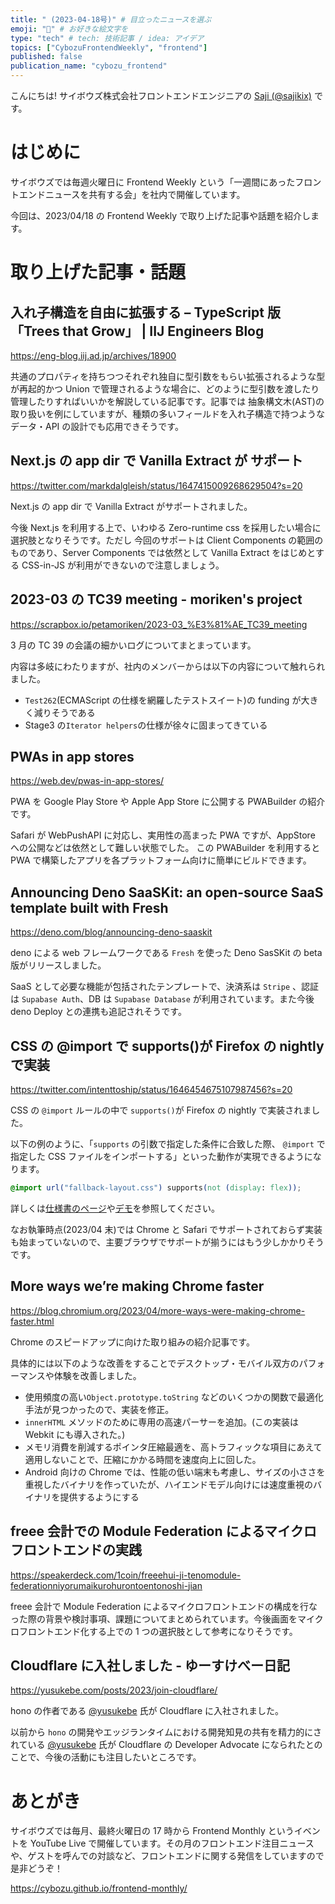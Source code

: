 ```yaml
---
title: " (2023-04-18号)" # 目立ったニュースを選ぶ
emoji: "🔔" # お好きな絵文字を
type: "tech" # tech: 技術記事 / idea: アイデア
topics: ["CybozuFrontendWeekly", "frontend"]
published: false
publication_name: "cybozu_frontend"
---
```


こんにちは! サイボウズ株式会社フロントエンドエンジニアの [Saji (@sajikix)](https://twitter.com/sajikix) です。

# はじめに

サイボウズでは毎週火曜日に Frontend Weekly という「一週間にあったフロントエンドニュースを共有する会」を社内で開催しています。

今回は、2023/04/18 の Frontend Weekly で取り上げた記事や話題を紹介します。

# 取り上げた記事・話題

## 入れ子構造を自由に拡張する – TypeScript 版「Trees that Grow」 | IIJ Engineers Blog

https://eng-blog.iij.ad.jp/archives/18900

共通のプロパティを持ちつつそれぞれ独自に型引数をもらい拡張されるような型が再起的かつ Union で管理されるような場合に、どのように型引数を渡したり管理したりすればいいかを解説している記事です。記事では 抽象構文木(AST)の取り扱いを例にしていますが、種類の多いフィールドを入れ子構造で持つようなデータ・API の設計でも応用できそうです。

## Next.js の app dir で Vanilla Extract が サポート

https://twitter.com/markdalgleish/status/1647415009268629504?s=20

Next.js の app dir で Vanilla Extract がサポートされました。

今後 Next.js を利用する上で、いわゆる Zero-runtime css を採用したい場合に選択肢となりそうです。ただし 今回のサポートは Client Components の範囲のものであり、Server Components では依然として Vanilla Extract をはじめとする CSS-in-JS が利用ができないので注意しましょう。

## 2023-03 の TC39 meeting - moriken's project

https://scrapbox.io/petamoriken/2023-03_%E3%81%AE_TC39_meeting

3 月の TC 39 の会議の細かいログについてまとまっています。

内容は多岐にわたりますが、社内のメンバーからは以下の内容について触れられました。

- `Test262`(ECMAScript の仕様を網羅したテストスイート)の funding が大きく減りそうである
- Stage3 の`Iterator helpers`の仕様が徐々に固まってきている

## PWAs in app stores

https://web.dev/pwas-in-app-stores/

PWA を Google Play Store や Apple App Store に公開する PWABuilder の紹介です。

Safari が WebPushAPI に対応し、実用性の高まった PWA ですが、AppStore への公開などは依然として難しい状態でした。
この PWABuilder を利用すると PWA で構築したアプリを各プラットフォーム向けに簡単にビルドできます。

## Announcing Deno SaaSKit: an open-source SaaS template built with Fresh

https://deno.com/blog/announcing-deno-saaskit

deno による web フレームワークである `Fresh` を使った Deno SasSKit の beta 版がリリースしました。

SaaS として必要な機能が包括されたテンプレートで、決済系は `Stripe` 、認証は `Supabase Auth`、DB は `Supabase Database` が利用されています。また今後 deno Deploy との連携も追記されそうです。

## CSS の @import で supports()が Firefox の nightly で実装

https://twitter.com/intenttoship/status/1646454675107987456?s=20

CSS の `@import` ルールの中で `supports()`が Firefox の nightly で実装されました。

以下の例のように、「`supports` の引数で指定した条件に合致した際、 `@import` で指定した CSS ファイルをインポートする」といった動作が実現できるようになります。

```css
@import url("fallback-layout.css") supports(not (display: flex));
```

詳しくは[仕様書のページ](https://drafts.csswg.org/css-cascade-4/#example-c6c2c0ee)や[デモ](https://t.co/C68S2MRaK4)を参照してください。

なお執筆時点(2023/04 末)では Chrome と Safari でサポートされておらず実装も始まっていないので、主要ブラウザでサポートが揃うにはもう少しかかりそうです。

## More ways we’re making Chrome faster

https://blog.chromium.org/2023/04/more-ways-were-making-chrome-faster.html

Chrome のスピードアップに向けた取り組みの紹介記事です。

具体的には以下のような改善をすることでデスクトップ・モバイル双方のパフォーマンスや体験を改善しました。

- 使用頻度の高い`Object.prototype.toString` などのいくつかの関数で最適化手法が見つかったので、実装を修正。
- `innerHTML` メソッドのために専用の高速パーサーを追加。(この実装は Webkit にも導入された。)
- メモリ消費を削減するポインタ圧縮最適を、高トラフィックな項目にあえて適用しないことで、圧縮にかかる時間を速度向上に回した。
- Android 向けの Chrome では、性能の低い端末も考慮し、サイズの小ささを重視したバイナリを作っていたが、ハイエンドモデル向けには速度重視のバイナリを提供するようにする

## freee 会計での Module Federation によるマイクロフロントエンドの実践

https://speakerdeck.com/1coin/freeehui-ji-tenomodule-federationniyorumaikurohurontoentonoshi-jian

freee 会計で Module Federation によるマイクロフロントエンドの構成を行なった際の背景や検討事項、課題についてまとめられています。今後画面をマイクロフロントエンド化する上での 1 つの選択肢として参考になりそうです。

## Cloudflare に入社しました - ゆーすけべー日記

https://yusukebe.com/posts/2023/join-cloudflare/

hono の作者である [@yusukebe](https://twitter.com/yusukebe) 氏が Cloudflare に入社されました。

以前から `hono` の開発やエッジランタイムにおける開発知見の共有を精力的にされている [@yusukebe](https://twitter.com/yusukebe) 氏が Cloudflare の Developer Advocate になられたとのことで、今後の活動にも注目したいところです。

# あとがき

サイボウズでは毎月、最終火曜日の 17 時から Frontend Monthly というイベントを YouTube Live で開催しています。その月のフロントエンド注目ニュースや、ゲストを呼んでの対談など、フロントエンドに関する発信をしていますので是非どうぞ！

https://cybozu.github.io/frontend-monthly/
